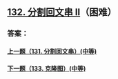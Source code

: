 ## [132. 分割回文串 II](https://leetcode-cn.com/problems/palindrome-partitioning-ii/)（困难）





### 答案：



#### [上一题（131. 分割回文串）(中等)](https://github.com/sdwwld/leetCode/blob/master/src/main/java/com/wld/java/leetcode/leetCode0131.md)

#### [下一题（133. 克隆图）(中等)](https://github.com/sdwwld/leetCode/blob/master/src/main/java/com/wld/java/leetcode/leetCode0133.md)